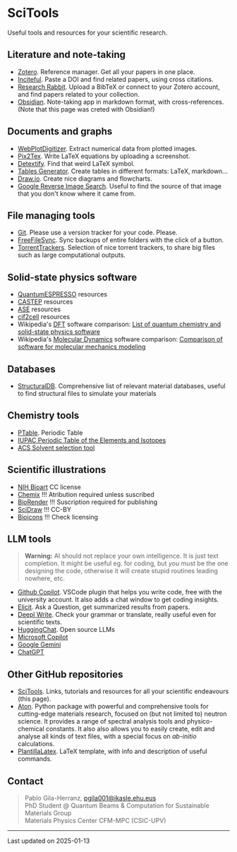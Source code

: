 # SciTools

Useful tools and resources for your scientific research.

## Literature and note-taking

- [Zotero](Zotero.md). Reference manager. Get all your papers in one place.
- [Inciteful](https://inciteful.xyz/). Paste a DOI and find related papers, using cross citations.
- [Research Rabbit](https://researchrabbitapp.com/). Upload a BibTeX or connect to your Zotero account, and find papers related to your collection.
- [Obsidian](https://obsidian.md/). Note-taking app in markdown format, with cross-references. (Note that this page was creted with Obsidian!)

## Documents and graphs

- [WebPlotDigitizer](https://github.com/automeris-io/WebPlotDigitizer). Extract numerical data from plotted images.
- [Pix2Tex](https://p2t.breezedeus.com/). Write LaTeX equations by uploading a screenshot.
- [Detextify](https://detexify.kirelabs.org/classify.html). Find that weird LaTeX symbol.
- [Tables Generator](https://www.tablesgenerator.com/). Create tables in different formats: LaTeX, markdown...
- [Draw.io](https://www.drawio.com/). Create nice diagrams and flowcharts.
- [Google Reverse Image Search](https://images.google.com/). Useful to find the source of that image that you don't know where it came from.

## File managing tools

- [Git](Git.md). Please use a version tracker for your code. Please.
- [FreeFileSync](https://freefilesync.org/). Sync backups of entire folders with the click of a button.
- [TorrentTrackers](TorrentTrackers.md). Selection of nice torrent trackers, to share big files such as large computational outputs.

## Solid-state physics software

- [QuantumESPRESSO](QuantumESPRESSO.md) resources
- [CASTEP](CASTEP.md) resources
- [ASE](ASE.md) resources
- [cif2cell](cif2cell.md) resources
- Wikipedia's [DFT](https://en.wikipedia.org/wiki/Density_functional_theory) software comparison: [List of quantum chemistry and solid-state physics software](https://en.wikipedia.org/wiki/List_of_quantum_chemistry_and_solid-state_physics_software#Quantum_chemistry_and_solid-state_physics_characteristics)
- Wikipedia's [Molecular Dynamics](https://en.wikipedia.org/wiki/Molecular_dynamics) software comparison: [Comparison of software for molecular mechanics modeling](https://en.wikipedia.org/wiki/Comparison_of_software_for_molecular_mechanics_modeling)

## Databases

- [StructuralDB](StructuralDB.md). Comprehensive list of relevant material databases, useful to find structural files to simulate your materials

## Chemistry tools

- [PTable](https://ptable.com/). Periodic Table
- [IUPAC Periodic Table of the Elements and Isotopes](https://applets.kcvs.ca/IPTEI/IPTEI.html)
- [ACS Solvent selection tool](https://www.acs.org/greenchemistry/research-innovation/tools-for-green-chemistry/solvent-tool.html)

## Scientific illustrations

- [NIH Bioart](https://bioart.niaid.nih.gov/) CC license
- [Chemix](https://chemix.org/) !!! Atribution required unless suscribed
- [BioRender](https://app.biorender.com/) !!! Suscription required for publishing
- [SciDraw](https://scidraw.io/) !!! CC-BY
- [Bioicons](https://bioicons.com/) !!! Check licensing

## LLM tools

> **Warning:** AI should not replace your own intelligence. It is just text completion. It might be useful eg. for coding, but *you* must be the one designing the code, otherwise it will create stupid routines leading nowhere, etc.

- [Github Copilot](https://github.com/features/copilot). VSCode plugin that helps you write code, free with the university account. It also adds a chat window to get coding insights.
- [Elicit](https://elicit.org/). Ask a Question, get summarized results from papers.
- [Deepl Write](https://www.deepl.com/write). Check your grammar or translate, really useful even for scientific texts.
- [HuggingChat](https://huggingface.co/chat/). Open source LLMs
- [Microsoft Copilot](https://copilot.microsoft.com/)
- [Google Gemini](https://gemini.google.com/app)
- [ChatGPT](https://chat.openai.com/)

## Other GitHub repositories

- [SciTools](https://pablogila.github.io/SciTools/). Links, tutorials and resources for all your scientific endeavours (this page).
- [Aton](https://pablogila.github.io/Aton). Python package with powerful and comprehensive tools for cutting-edge materials research, focused on (but not limited to) neutron science. It provides a range of spectral analysis tools and physico-chemical constants. It also also allows you to easily create, edit and analyse all kinds of text files, with a special focus on *ab-initio* calculations.
- [PlantillaLatex](https://github.com/pablogila/PlantillaLatex). LaTeX template, with info and description of useful commands.

## Contact

> Pablo Gila-Herranz, pgila001@ikasle.ehu.eus  
> PhD Student @ Quantum Beams & Computation for Sustainable Materials Group  
> Materials Physics Center CFM-MPC (CSIC-UPV)  


---
Last updated on 2025-01-13